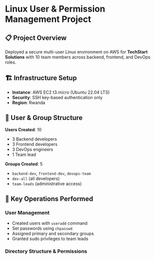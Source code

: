 # Linux User & Permission Management Project

## 📋 Project Overview
Deployed a secure multi-user Linux environment on AWS for **TechStart Solutions** with 10 team members across backend, frontend, and DevOps roles.

## 🏗️ Infrastructure Setup
- **Instance**: AWS EC2 t3.micro (Ubuntu 22.04 LTS)
- **Security**: SSH key-based authentication only
- **Region**: Rwanda

## 👥 User & Group Structure
**Users Created**: 10
- 3 Backend developers
- 3 Frontend developers  
- 3 DevOps engineers
- 1 Team lead

**Groups Created**: 5
- `backend-dev`, `frontend-dev`, `devops-team`
- `dev-all` (all developers)
- `team-leads` (administrative access)

## 🔧 Key Operations Performed

### User Management
- Created users with `useradd` command
- Set passwords using `chpasswd`
- Assigned primary and secondary groups
- Granted sudo privileges to team leads

### Directory Structure & Permissions